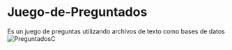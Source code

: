 # Juego-de-Preguntados
Es un juego de preguntas utilizando archivos de texto como bases de datos
![PreguntadosC](https://github.com/Yoswell/Juego-de-Preguntados/assets/113799193/3c048bfa-26ea-418b-bdd2-4520f1de7e8b)
